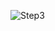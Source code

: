 ![Step3](https://user-images.githubusercontent.com/94295586/146403871-7e261f50-1894-4017-9e44-9df5412b75b6.png)

